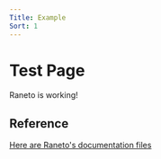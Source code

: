 ```yaml
---
Title: Example
Sort: 1
---
```


# Test Page

Raneto is working!

## Reference

[Here are Raneto's documentation files](https://github.com/ryanlelek/Raneto/tree/main/content)

